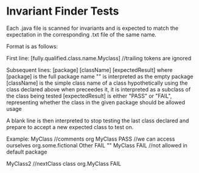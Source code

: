 # Invariant Finder Tests

Each .java file is scanned for invariants and is expected to match the
expectation in the corresponding .txt file of the same name.

Format is as follows:

First line: [fully.qualified.class.name.Myclass] //trailing tokens are ignored

Subsequent lines: [package] [className] [expectedResult] where
    [package] is the full package name
                    "" is interpreted as the empty package
    [className] is the simple class name of a class hypothetically using the class declared above
                    when <subclass> preceedes it, it is interpreted as a subclass of the class
                    being tested
    [expectedResult] is either "PASS" or "FAIL", representing whether the
                    class in the given package should be allowed usage

A blank line is then interpreted to stop testing the last class declared and prepare
to accept a new expected class to test on.

Example:
MyClass //comments
    org MyClass PASS //we can access ourselves
    org.some.fictional Other FAIL
    "" MyClass FAIL //not allowed in default package

MyClass2 //nextClass
    class org.MyClass FAIL
